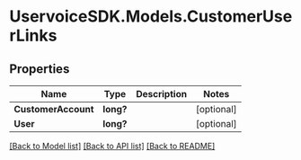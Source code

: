 # UservoiceSDK.Models.CustomerUserLinks
## Properties

Name | Type | Description | Notes
------------ | ------------- | ------------- | -------------
**CustomerAccount** | **long?** |  | [optional] 
**User** | **long?** |  | [optional] 

[[Back to Model list]](../README.md#documentation-for-models) [[Back to API list]](../README.md#documentation-for-api-endpoints) [[Back to README]](../README.md)

